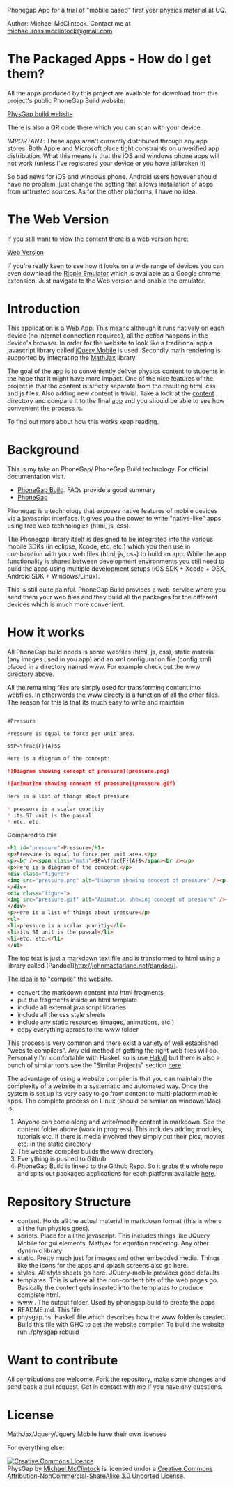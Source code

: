 Phonegap App for a trial of "mobile based" first year physics material
at UQ.

Author: Michael McClintock. Contact me at michael.ross.mcclintock@gmail.com

# The Packaged Apps - How do I get them?

All the apps produced by this project are available for download from 
this project's public PhoneGap Build website:

[PhysGap build website](https://build.phonegap.com/apps/195010/share)

There is also a QR code there which you can scan with your device.

*IMPORTANT*: These apps aren't currently distributed through any app
stores. Both Apple and Microsoft place tight constraints on unverified
app distribution. What this means is that the iOS and windows phone
apps will not work (unless I've registered your device or you have
jailbroken it)

So bad news for iOS and windows phone. Android users however should
have no problem, just change the setting that allows installation of
apps from untrusted sources. As for the other platforms, I have no
idea.


# The Web Version

If you still want to view the content there is a web version here:

[Web Version](http://mmcclintock.github.com/physgap/#Classes)

If you're really keen to see how it looks on a wide range of devices
you can even download the 
[Ripple Emulator](https://chrome.google.com/extensions/detail/geelfhphabnepohgpdnoc)
which is available as a Google chrome extension. Just navigate to the
Web version and enable the emulator.

# Introduction

This application is a Web App. This means although it runs natively on
each device (no internet connection required), all the *action*
happens in the device's browser. In order for the website to look like
a traditional app a javascript library called
[jQuery Mobile](http://jquerymobile.com/) is used.
Secondly math rendering is supported by integrating the
[MathJax](http://www.mathjax.org/) library.

The goal of the app is to conveniently deliver physics content to
students in the hope that it might have more impact. One of the nice
features of the project is that the content is strictly separate from
the resulting html, css and js files. Also adding new content is trivial.
Take a look at the
[content](https://github.com/mmcclintock/physgap/tree/master/content)
directory and compare it to the final 
[app](http://mmcclintock.github.com/physgap/#Classes) and you should
be able to see how convenient the process is.

To find out more about how this works keep reading.

# Background

This is my take on PhoneGap/ PhoneGap Build technology. For official
documentation visit.

* [PhoneGap Build](https://build.phonegap.com/docs). FAQs provide a good summary
* [PhoneGap](http://phonegap.com/about)

Phonegap is a technology that exposes native features of mobile
devices via a javascript interface. It gives you the power to write
"native-like" apps using free web technologies (html, js, css).

The Phonegap library itself is designed to be integrated into the
various mobile SDKs (in eclipse, Xcode, etc. etc.) which you then use
in combination with your web files (html, js, css) to build an app.
While the app functionality is shared between development environments
you still need to build the apps using multiple development setups
(iOS SDK + Xcode + OSX, Android SDK + Windows/Linux). 

This is still quite painful. PhoneGap Build provides a web-service
where you send them your web files and they build all the packages for
the different devices which is much more convenient.

# How it works

All PhoneGap build needs is some webfiles (html, js, css), static
material (any images used in you app) and an xml configuration file
(config.xml) placed in a directory named www. For example check out
the www directory above.

All the remaining files are simply used for transforming content into
webfiles. In otherwords the www directy is a function of all the other
files. The reason for this is that its much easy to write and maintain

```markdown

#Pressure

Pressure is equal to force per unit area.

$$P=\frac{F}{A}$$

Here is a diagram of the concept:

![Diagram showing concept of pressure](pressure.png)

![Animation showing concept of pressure](pressure.gif)

Here is a list of things about pressure

* pressure is a scalar quanitiy
* its SI unit is the pascal
* etc. etc.
```
Compared to this

```html
<h1 id="pressure">Pressure</h1>
<p>Pressure is equal to force per unit area.</p>
<p><br /><span class="math">$P=\frac{F}{A}$</span><br /></p>
<p>Here is a diagram of the concept:</p>
<div class="figure">
<img src="pressure.png" alt="Diagram showing concept of pressure" /><p class="caption">Diagram showing concept of pressure</p>
</div>
<div class="figure">
<img src="pressure.gif" alt="Animation showing concept of pressure" /><p class="caption">Animation showing concept of pressure</p>
</div>
<p>Here is a list of things about pressure</p>
<ul>
<li>pressure is a scalar quanitiy</li>
<li>its SI unit is the pascal</li>
<li>etc. etc.</li>
</ul>
```

The top text is just a
[markdown](http://daringfireball.net/projects/markdown/basics) text
file and is transformed to html using a library called
(Pandoc)[http://johnmacfarlane.net/pandoc/].

The idea is to "compile" the website. 

* convert the markdown content into html fragments
* put the fragments inside an html template
* include all external javascript libraries
* include all the css style sheets
* include any static resources (images, animations, etc.)
* copy everything across to the www folder

This process is very common and there exist a variety of well
established "website compilers". Any old method of getting the right
web files will do. Personally I'm comfortable with Haskell so is use
[Hakyll](http://jaspervdj.be/hakyll) but there is also a bunch of
similar tools see the "Similar Projects" section
[here](http://nanoc.stoneship.org/). 

The advantage of using a website compiler is that you can maintain the
complexity of a website in a systematic and automated way. Once the
system is set up its very easy to go from content to multi-platform
mobile apps. The complete process on Linux (should be similar on
windows/Mac) is:

1. Anyone can come along and write/modify content in markdown. See the
   content folder above (work in progress). This includes adding
   modules, tutorials etc. If there is media involved they simply put
   their pics, movies etc. in the static directory
2. The website compiler builds the www directory
3. Everything is pushed to Github
4. PhoneGap Build is linked to the Github Repo. So it grabs the whole
   repo and spits out packaged applications for each platform
   available [here](https://build.phonegap.com/apps/195010/share).

# Repository Structure

* content. Holds all the actual material in markdown format (this is
  where all the fun physics goes).
* scripts. Place for all the javascript. This includes things like
  JQuery Mobile for gui elements. Mathjax for equation rendering. Any
  other dynamic library
* static. Pretty much just for images and other embedded media. 
  Things like the icons for the apps and splash screens also go here.
* styles. All style sheets go here. JQuery-mobile provides good defaults
* templates. This is where all the non-content bits of the web pages
  go. Basically the content gets inserted into the templates to
  produce complete html.
* www . The output folder. Used by phonegap build to create the apps
* README.md. This file
* physgap.hs. Haskell file which describes how the www folder is 
  created. Build this file with GHC to get the website compiler.
  To build the website run ./physgap rebuild
  
# Want to contribute

All contributions are welcome. Fork the repository, make some changes
and send back a pull request. Get in contact with me if you have any
questions.

# License

MathJax/Jquery/Jquery Mobile have their own licenses

For everything else:

<a rel="license" href="http://creativecommons.org/licenses/by-nc-sa/3.0/deed.en_GB"><img alt="Creative Commons Licence" style="border-width:0" src="http://i.creativecommons.org/l/by-nc-sa/3.0/88x31.png" /></a><br /><span xmlns:dct="http://purl.org/dc/terms/" property="dct:title">PhysGap</span> by <a xmlns:cc="http://creativecommons.org/ns#" href="https://github.com/mmcclintock/physgap" property="cc:attributionName" rel="cc:attributionURL">Michael McClintock</a> is licensed under a <a rel="license" href="http://creativecommons.org/licenses/by-nc-sa/3.0/deed.en_GB">Creative Commons Attribution-NonCommercial-ShareAlike 3.0 Unported License</a>.

